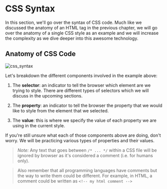 # CSS Syntax

In this section, we'll go over the syntax of CSS code. Much like we discussed the anatomy of an HTML tag in the previous chapter, we will go over the anatomy of a single CSS style as an example and we will increase the complexity as we dive deeper into this awesome technology.

## Anatomy of CSS Code

![](https://cl.ly/2a2E1Z3h0X2z/Image%202016-09-08%20at%206.40.06%20PM.png "css_syntax")

Let's breakdown the different components involved in the example above:

1. The __selector__: an indicator to tell the browser which element are we trying to style. There are different types of selectors which we will discuss in the upcoming sections.

2. The __property__: an indicator to tell the browser the property that we would like to style from the element that we selected.

3. The __value__: this is where we specify the value of each property we are using in the current style.

If you're still unsure what each of those components above are doing, don't worry. We will be practicing various types of properties and their values.

> _Note:_ Any text that goes between `/* ... */` within a CSS file will be ignored by browser as it's considered a comment (i.e. for humans only). 

> Also remember that all programming languages have comments but the way to write them could be different. For example, in HTML, a comment could be written as `<!-- my html comment -->`